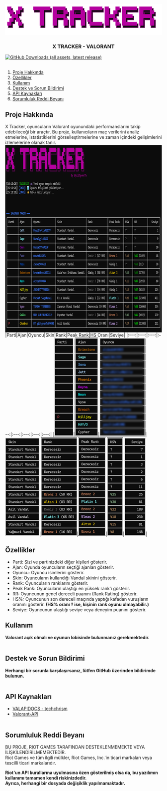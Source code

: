 <p align="center">
    <a href="https://github.com/7xyiit/X-Tracker-VALORANT/">
        <img src="assets/header.png" alt="Logo" width="533" height="100">
    </a>
<h3 align="center"> X TRACKER - VALORANT</h3>
    <a href="https://github.com/7xyiit/X-Tracker-VALORANT/releases/">
        <img alt="GitHub Downloads (all assets, latest release)" src="https://img.shields.io/github/downloads/7xyiit/X-Tracker-VALORANT/latest/total?style=for-the-badge&logo=github&logoSize=16&label=DOWNLOADS&color=green">
    </a>
  <br><br>
  <ol>
    <li><a href="#proje-hakkında">Proje Hakkında</a></li>
    <li><a href="#özellikler">Özellikler</a></li>
    <li><a href="#kullanım">Kullanım</a></li>
    <li><a href="#destek-ve-sorun-bildirimi">Destek ve Sorun Bildirimi</a></li>
    <li><a href="#api-kaynakları">API Kaynakları</a></li>
    <li><a href="#sorumluluk-reddi-beyanı">Sorumluluk Reddi Beyanı</a></li>
  </ol>

## Proje Hakkında
X Tracker, oyuncuların Valorant oyunundaki performanslarını takip edebileceği bir araçtır. Bu proje, kullanıcıların maç verilerini analiz etmelerine, istatistiklerini görselleştirmelerine ve zaman içindeki gelişimlerini izlemelerine olanak tanır.
<br>
<img src="assets/ekran_.png" width="1000" height="600" align="center">
|Parti|Ajan|Oyuncu|Skin|Rank|Peak Rank|HS Oranı|Seviye|
|:---:|:---:|:---:|:---:|:---:|:---:|:---:|:---:|
|![Parti](assets/parti.png)|![Ajan](assets/ajan.png)|![Oyuncu](assets/oyuncu.png)|![Skin](assets/skin.png)|![Rank](assets/rank.png)|![Peak](assets/peak_rank.png)|![HS](assets/hs_orani.png)|![Seviye](assets/seviye.png)|

## Özellikler
- Parti: Sizi ve partinizdeki diğer kişileri gösterir.
- Ajan: Oyunda oyuncuların seçtiği ajanları gösterir.
- Oyuncu: Oyuncu isimlerini gösterir.
- Skin: Oyuncuların kullandığı Vandal skinini gösterir.
- Rank: Oyuncuların ranklarını gösterir.
- Peak Rank: Oyuncuların ulaştığı en yüksek rank'ı gösterir.
- RR: Oyuncunun genel dereceli puanını (Rank Rating) gösterir.
- HS%: Oyuncunun son dereceli maçında yaptığı kafadan vuruşların oranını gösterir. **(HS% oranı ? ise, kişinin rank oyunu olmayabilir.)**
- Seviye: Oyuncunun ulaştığı seviye veya deneyim puanını gösterir.

## Kullanım
**Valorant açık olmalı ve oyunun lobisinde bulunmanız gerekmektedir.**
<br><br>
## Destek ve Sorun Bildirimi
**Herhangi bir sorunla karşılaşırsanız, lütfen GitHub üzerinden bildirimde bulunun.**
<br><br>
## API Kaynakları
- [VALAPIDOCS - techchrism](https://valapidocs.techchrism.me/)
- [Valorant-API](https://valorant-api.com/)
<br><br>
## Sorumluluk Reddi Beyanı
BU PROJE, RIOT GAMES TARAFINDAN DESTEKLENMEMEKTE VEYA İLİŞKİLENDİRİLMEMEKTEDİR. <br> Riot Games ve tüm ilgili mülkler, Riot Games, Inc.'in ticari markaları veya tescilli ticari markalarıdır. 

**Riot'un API kurallarına uyulmasına özen gösterilmiş olsa da, bu yazılımın kullanımı tamamen kendi riskinizdedir. <br>Ayrıca, herhangi bir dosyada değişiklik yapılmamaktadır.**
